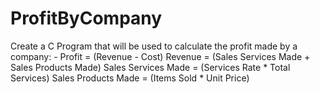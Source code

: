 # ProfitByCompany
Create a C Program that will be used to calculate the profit made by a company: -
Profit = (Revenue - Cost)
Revenue = (Sales Services Made + Sales Products Made)
Sales Services Made = (Services Rate * Total Services)
Sales Products Made = (Items Sold * Unit Price)

